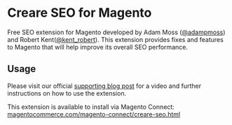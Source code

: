 <h1>Creare SEO for Magento</h1>
<p>Free SEO extension for Magento developed by Adam Moss (<a href="https://twitter.com/adampmoss">@adampmoss</a>) and Robert Kent(<a href="https://twitter.com/kent_robert">@kent_robert</a>). This extension provides fixes and features to Magento that will help improve its overall SEO performance.</p>
<h2>Usage</h2>
<p>Please visit our official <a href="http://www.creare.co.uk/creare-seo-magento-extension">supporting blog post</a> for a video and further instructions on how to use the extension.</p>
<p>This extension is available to install via Magento Connect: <a href="http://www.magentocommerce.com/magento-connect/creare-seo.html">magentocommerce.com/magento-connect/creare-seo.html</a<</p>
